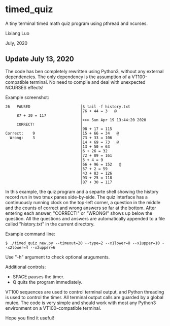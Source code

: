 # timed_quiz
A tiny terminal timed math quiz program using pthread and ncurses.

Lixiang Luo

July, 2020

## Update July 13, 2020
The code has ben completely rewritten using Python3, without any external dependencies. The only dependency is the assumption of a VT100-compatible terminal. No need to compile and deal with unexpected NCURSES effects!

Example screenshot:
```
26   PAUSED                      │$ tail -f history.txt
                                 │76 + 44 = 3   @
     87 + 30 = 117               │
                                 │>>> Sun Apr 19 13:44:20 2020
     CORRECT!                    │
                                 │98 + 17 = 115
Correct:    9                    │15 + 66 = 34   @
  Wrong:    3                    │73 + 33 = 106
                                 │14 + 69 = 73   @
                                 │13 + 50 = 63
                                 │6 + 26 = 32
                                 │72 + 89 = 161
                                 │5 + 4 = 9
                                 │66 + 96 = 152   @
                                 │57 + 2 = 59
                                 │43 + 83 = 126
                                 │93 + 25 = 118
                                 │87 + 30 = 117
```

In this example, the quiz program and a separte shell showing the history record run in two tmux panes side-by-side. The quiz interface has a continuously running clock on the top-left corner, a question in the middle and the counts of correct and wrong answers so far at the bottom. After entering each answer, "CORRECT!" or "WRONG!" shows up below the question. All the questions and answers are automatically appended to a file called "history.txt" in the current directory.

Example command line:
```
$ ./timed_quiz_new.py --timeout=20 --type=2 --x1lower=8 --x1upper=10 --x2lower=4 --x2upper=6
```

Use "-h" argument to check optional aruguments.

Additional controls:
* SPACE pauses the timer.
* Q quits the program immediately.

VT100 sequences are used to control terminal output, and Python threading is used to control the timer. All terminal output calls are guarded by a global mutex. The code is very simple and should work with most any Python3 environment on a VT100-compatible terminal.

Hope you find it useful!

